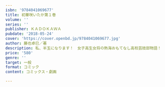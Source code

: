 ```yaml
---
isbn: '9784041069677'
title: 初華咲いたか第１巻
volume: ''
series: ''
publisher: ＫＡＤＯＫＡＷＡ
pubdate: '2018-05-24'
cover: 'https://cover.openbd.jp/9784041069677.jpg'
author: 藤也卓巳／著
description: 私、半玉になります！　女子高生女将の熱海おもてなし高校芸妓部物語！
price: '580'
genre: ''
target: 一般
format: コミック
content: コミックス・劇画

---
```

